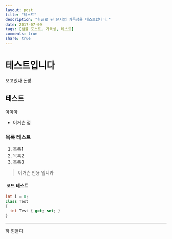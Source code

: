 ```yaml
---
layout: post
title: "테스트"
description: "한글로 된 문서의 가독성을 테스트합니다."
date: 2017-07-09
tags: [샘플 포스트, 가독성, 테스트]
comments: true
share: true
---
```


# 테스트입니다

보고있나 돈짱.

## 테스트

아아아
* 이거슨 점

### 목록 테스트
1. 목록1
2. 목록2
3. 목록3

> 이거슨 인용 입니카

####  코드 테스트

```csharp
int i = 0;
class Test
{
  int Test { get; set; }
}
```

---
하 힘들다
